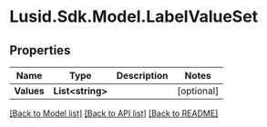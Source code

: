 
# Lusid.Sdk.Model.LabelValueSet

## Properties

Name | Type | Description | Notes
------------ | ------------- | ------------- | -------------
**Values** | **List&lt;string&gt;** |  | [optional] 

[[Back to Model list]](../README.md#documentation-for-models)
[[Back to API list]](../README.md#documentation-for-api-endpoints)
[[Back to README]](../README.md)

